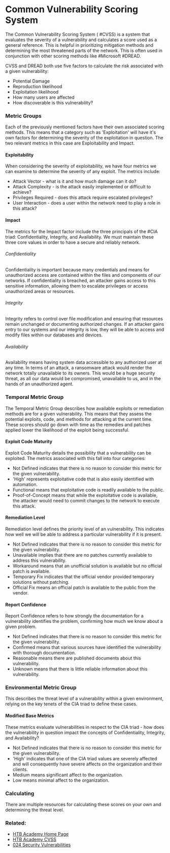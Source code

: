 # Common Vulnerability Scoring System

The Common Vulnerability Scoring System ( #CVSS) is a system that evaluates the severity of a vulnerability and calculates a score used as a general reference. This is helpful in prioritizing mitigation methods and determining the most threatened parts of the network. This is often used in conjunction with other scoring methods like #Microsoft #DREAD.

CVSS and DREAD both use five factors to calculate the risk associated with a given vulnerability:

- Potential Damage
- Reproduction likelihood
- Exploitation likelihood
- How many users are affected
- How discoverable is this vulnerability?

### Metric Groups

Each of the previously mentioned factors have their own associated scoring methods. This means that a category such as 'Exploitation' will have it's own factors for determining the severity of the exploitation in question. The two relevant metrics in this case are Exploitability and Impact.

#### Exploitability

When considering the severity of exploitability, we have four metrics we can examine to determine the severity of any exploit. The metrics include:

- Attack Vector - what is it and how much damage can it do?
- Attack Complexity - is the attack easily implemented or difficult to achieve?
- Privileges Required - does this attack require escalated privileges?
- User Interaction - does a user within the network need to play a role in this attack?

#### Impact

The metrics for the Impact factor include the three principals of the #CIA triad: Confidentiality, Integrity, and Availability. We must maintain these three core values in order to have a secure and reliably network. 

###### Confidentiality

Confidentiality is important because many credentials and means for unauthorized access are contained within the files and components of our networks. If confidentiality is breached, an attacker gains access to this sensitive information, allowing them to escalate privileges or access unauthorized areas or resources.

###### Integrity

Integrity refers to control over file modification and ensuring that resources remain unchanged or documenting authorized changes. If an attacker gains entry to our systems and our integrity is low, they will be able to access and modify files within our databases and devices.

###### Availability

Availability means having system data accessible to any authorized user at any time. In terms of an attack, a ransomware attack would render the network totally unavailable to its owners. This would be a huge security threat, as all our data would be compromised, unavailable to us, and in the hands of an unauthorized agent.

### Temporal Metric Group

The Temporal Metric Group describes how available exploits or remediation methods are for a given vulnerability. This means that they assess the potential exploits, code, and methods for attacking at the current time. These scores should go down with time as the remedies and patches applied lower the likelihood of the exploit being successful.

#### Exploit Code Maturity

Exploit Code Maturity details the possibility that a vulnerability can be exploited. The metrics associated with this fall into four categories: 

- Not Defined indicates that there is no reason to consider this metric for the given vulnerability.
- 'High' represents exploitative code that is also easily identified with automation.
- Functional means that exploitative code is readily available to the public.
- Proof-of-Concept means that while the exploitative code is available, the attacker would need to commit changes to the network to execute this attack.

#### Remediation Level

Remediation level defines the priority level of an vulnerability. This indicates how well we will be able to address a particular vulnerability if it is present.

- Not Defined indicates that there is no reason to consider this metric for the given vulnerability.
- Unavailable implies that there are no patches currently available to address this vulnerability.
- Workaround means that an unofficial solution is available but no official patch is available.
- Temporary Fix indicates that the official vendor provided temporary solutions without patching.
- Official Fix means an official patch is available to the public from the vendor.

#### Report Confidence

Report Confidence refers to how strongly the documentation for a vulnerability identifies the problem, confirming how much we know about a given problem.

- Not Defined indicates that there is no reason to consider this metric for the given vulnerability.
- Confirmed means that various sources have identified the vulnerability with thorough documentation.
- Reasonable means there are published documents about this vulnerability.
- Unknown means that there is little reliable information about this vulnerability.

### Environmental Metric Group

This describes the threat level of a vulnerability within a given environment, relying on the key tenets of the CIA triad to define these cases.

#### Modified Base Metrics

These metrics evaluate vulnerabilities in respect to the CIA triad - how does the vulnerability in question impact the concepts of Confidentiality, Integrity, and Availability? 

- Not Defined indicates that there is no reason to consider this metric for the given vulnerability.
- 'High' indicates that one of the CIA triad values are severely affected and will consequently have severe affects on the organization and their clients.
- Medium means significant affect to the organization.
- Low means minimal affect to the organization.

### Calculating

There are multiple resources for calculating these scores on your own and determining the threat level.

### Related:

- [HTB Academy Home Page](https://academy.hackthebox.com/ 'HTB Academy Home Page')
- [HTB Academy CVSS](https://academy.hackthebox.com/module/108/section/1160 'CVSS Scoringmodule from HTB Academy')
- [024 Security Vulnerabilities](024%20Security%20Vulnerabilities.md)